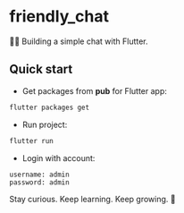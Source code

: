 # friendly_chat

🙌👻 Building a simple chat with Flutter.

## Quick start

- Get packages from **pub** for Flutter app:

```bash
flutter packages get
```

- Run project:

```bash
flutter run
```

- Login with account:

```
username: admin
password: admin
```

<!-- INSPIRATIONAL_QUOTE_START -->
Stay curious. Keep learning. Keep growing.
🦄
<!-- INSPIRATIONAL_QUOTE_END -->
